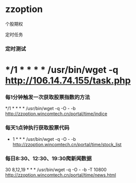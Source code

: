 # zzoption
个股期权


定时任务
### 定时测试
# */1 * * * * /usr/bin/wget -q http://106.14.74.155/task.php
### 每1分钟触发一次获取股票指数的方法
*/1 * * * * /usr/bin/wget -q -O - -b http://zzoption.wincomtech.cn/portal/time/indice
### 每天1点钟执行获取股票代码
* 1 * * * /usr/bin/wget -q -O - -b http://zzoption.wincomtech.cn/portal/time/stock_list
### 每日8:30、12:30、19:30爬新闻数据
30 8,12,19 * * * /usr/bin/wget -q -O - -b -T 10800 http://zzoption.wincomtech.cn/portal/time/news.html